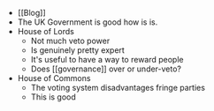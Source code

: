 - [[Blog]]
- The UK Government is good how is is.
- House of Lords
  - Not much veto power
  - Is genuinely pretty expert
  - It's useful to have a way to reward people
  - Does [[governance]] over or under-veto?
- House of Commons
  - The voting system disadvantages fringe parties
  - This is good
